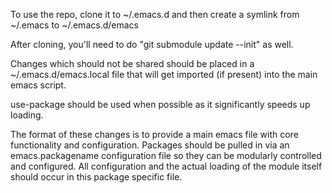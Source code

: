 To use the repo, clone it to ~/.emacs.d and then create a symlink from ~/.emacs to ~/.emacs.d/emacs

After cloning, you'll need to do "git submodule update --init" as well.

Changes which should not be shared should be placed in a ~/.emacs.d/emacs.local file that will get imported (if present) into the main emacs script.

use-package should be used when possible as it significantly speeds up loading.

The format of these changes is to provide a main emacs file with core functionality and configuration.  Packages should be pulled in via an emacs.packagename configuration file so they can be modularly controlled and configured.  All configuration and the actual loading of the module itself should occur in this package specific file.


